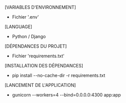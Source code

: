 
[VARIABLES D'ENVIRONNEMENT]
- Fichier '.env'

[LANGUAGE]
- Python / Django

[DÉPENDANCES DU PROJET]
- Fichier 'requirements.txt'

[INSTALLATION DES DÉPENDANCES]
- pip install --no-cache-dir -r requirements.txt

[LANCEMENT DE L'APPLICATION]
- gunicorn --workers=4 --bind=0.0.0.0:4300 app:app
